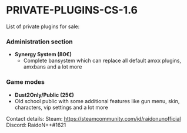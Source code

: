 # PRIVATE-PLUGINS-CS-1.6

List of private plugins for sale:

### Administration section
* **Synergy System (80€)**
  * Complete bansystem which can replace all default amxx plugins, amxbans and a lot more
  
 ### Game modes
 * **Dust2Only/Public (25€)**
  * Old school public with some additional features like gun menu, skin, characters, vip settings and a lot more
  
  
Contact details:
Steam: https://steamcommunity.com/id/raidonunofficial
Discord: RaidoN++#1621
